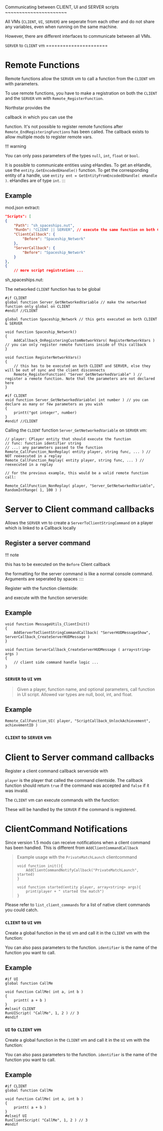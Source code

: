 Communicating between CLIENT, UI and SERVER scripts
\~\~\~\~\~\~\~\~\~\~\~\~\~\~\~\~\~\~\~\~\~\~

All VMs (`CLIENT`, `UI`, `SERVER`) are seperate from each other and do
not share any variables, even when running on the same machine.

However, there are different interfaces to communicate between all VMs.

`SERVER` to `CLIENT` vm ======================

# Remote Functions

Remote functions allow the `SERVER` vm to call a function from the
`CLIENT` vm with parameters.

To use remote functions, you have to make a registration on both the
`CLIENT` and the `SERVER` vm with `Remote_RegisterFunction`.

Northstar provides the

callback in which you can use the

function. It\'s not possible to register remote functions after
`Remote_EndRegisteringFunctions` has been called. The callback exists to
allow multiple mods to register remote vars.

!!! warning


You can only pass parameters of the types `null`, `int`, `float` or
`bool`.

It is possible to communicate entities using eHandles. To get an
eHandle, use the `entity.GetEncodedEHandle()` function. To get the
corresponding entity of a handle, use
`entity ent = GetEntityFromEncodedEHandle( eHandle )`. eHandles are of
type `int`.
:::

## Example

mod.json extract:

``` json
"Scripts": [
{
    "Path": "sh_spaceships.nut",
    "RunOn": "CLIENT || SERVER", // execute the same function on both CLIENT and SERVER
    "ClientCallback": {
        "Before": "Spaceship_Network"
    },
    "ServerCallback": {
        "Before": "Spaceship_Network"
    }
},
{
    // more script registrations ...
```

sh_spaceships.nut:

The networked `CLIENT` function has to be global

``` 
#if CLIENT
global function Server_GetNetworkedVariable // make the networked function only global on CLIENT
#endif //CLIENT

global function Spaceship_Network // this gets executed on both CLIENT & SERVER

void function Spaceship_Network()
{
    AddCallback_OnRegisteringCustomNetworkVars( RegisterNetworkVars ) // you can only register remote functions inside of this callback
}

void function RegisterNetworkVars()
{
    // this has to be executed on both CLIENT and SERVER, else they will be out of sync and the client disconnects
    Remote_RegisterFunction( "Server_GetNetworkedVariable" ) // register a remote function. Note that the parameters are not declared here
}

#if CLIENT
void function Server_GetNetworkedVariable( int number ) // you can declare as many or few parameters as you wish
{
    printt("got integer", number)
}
#endif //CLIENT
```

Calling the `CLIENT` function `Server_GetNetworkedVariable` on `SERVER`
vm:

``` 
// player: CPlayer entity that should execute the function
// func: function identifier string
// ...: any parameters passed to the function
Remote_CallFunction_NonReplay( entity player, string func, ... ) // NOT reexecuted in a replay
Remote_CallFunction_Replay( entity player, string func, ... ) // reexecuted in a replay

// for the previous example, this would be a valid remote function call:

Remote_CallFunction_NonReplay( player, "Server_GetNetworkedVariable", RandomIntRange( 1, 100 ) )
```

# Server to Client command callbacks

Allows the `SERVER` vm to create a `ServerToClientStringCommand` on a
player which is linked to a Callback locally

## Register a server command

!!! note

this has to be executed on the `Before` Client callback

the formatting for the server command is like a normal console command.
Arguments are seperated by spaces
::::

Register with the function clientside:

and execute with the function serverside:

## Example

``` 
void function MessageUtils_ClientInit()
{
    AddServerToClientStringCommandCallback( "ServerHUDMessageShow", ServerCallback_CreateServerHUDMessage )
}

void function ServerCallback_CreateServerHUDMessage ( array<string> args )
{
    // client side command handle logic ...
}
```

### `SERVER` to `UI` vm

> Given a player, function name, and optional parameters, call function
> in UI script. Allowed var types are null, bool, int, and float.

## Example

``` 
Remote_CallFunction_UI( player, "ScriptCallback_UnlockAchievement", achievementID )
```

### `CLIENT` to `SERVER` vm

# Client to Server command callbacks

Register a client command callback serverside with

`player` is the player that called the command clientside. The callback
function should return `true` if the command was accepted and `false` if
it was invalid.

The `CLIENT` vm can execute commands with the function:

These will be handled by the `SERVER` if the command is registered.

# ClientCommand Notifications

Since version 1.5 mods can receive notifications when a client command
has been handled. This is different from
`AddClientCommandCallback`

> Example usage with the `PrivateMatchLaunch` clientcommand
>
> ```
> void function init(){
>     AddClientCommandNotifyCallback("PrivateMatchLaunch", started)
> }
>
> void function started(entity player, array<string> args){
>     print(player + " started the match")
> }
> ```

Please refer to `list_client_commands`  for
a list of native client commands you could catch.

### `CLIENT` to `UI` vm

Create a global function in the `UI` vm and call it in the `CLIENT` vm
with the function:

You can also pass parameters to the function. `identifier` is the name
of the function you want to call.

## Example

``` 
#if UI
global function CallMe

void function CallMe( int a, int b )
{
    printt( a + b )
}
#elseif CLIENT
RunUIScript( "CallMe", 1, 2 ) // 3
#endif
```

### `UI` to `CLIENT` vm

Create a global function in the `CLIENT` vm and call it in the `UI` vm
with the function:

You can also pass parameters to the function. `identifier` is the name
of the function you want to call.

## Example

``` 
#if CLIENT
global function CallMe

void function CallMe( int a, int b )
{
    printt( a + b )
}
#elseif UI
RunClientScript( "CallMe", 1, 2 ) // 3
#endif
```
